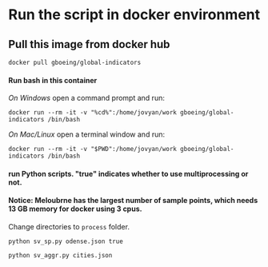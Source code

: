 # Run the script in docker environment
## Pull this image from docker hub
```
docker pull gboeing/global-indicators
```

#### Run bash in this container

*On Windows* open a command prompt and run:
```
docker run --rm -it -v "%cd%":/home/jovyan/work gboeing/global-indicators /bin/bash
```

*On Mac/Linux* open a terminal window and run:
```
docker run --rm -it -v "$PWD":/home/jovyan/work gboeing/global-indicators /bin/bash
```

#### run Python scripts. "true" indicates whether to use multiprocessing or not. 
#### Notice: Meloubrne has the largest number of sample points, which needs 13 GB memory for docker using 3 cpus.

Change directories to `process` folder.

```
python sv_sp.py odense.json true 
```

```
python sv_aggr.py cities.json
```
